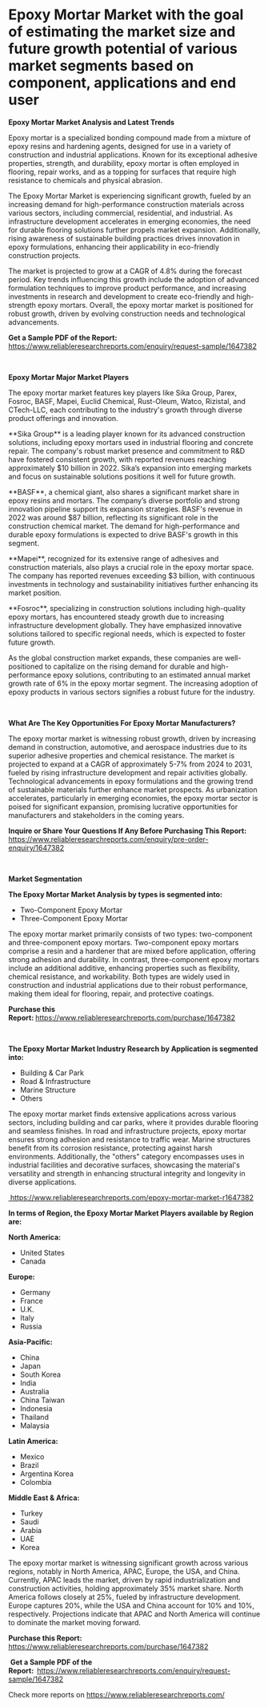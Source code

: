 <p><h1>Epoxy Mortar Market with the goal of estimating the market size and future growth potential of various market segments based on component, applications and end user</h1></p><p><strong>Epoxy Mortar Market Analysis and Latest Trends</strong></p>
<p><p>Epoxy mortar is a specialized bonding compound made from a mixture of epoxy resins and hardening agents, designed for use in a variety of construction and industrial applications. Known for its exceptional adhesive properties, strength, and durability, epoxy mortar is often employed in flooring, repair works, and as a topping for surfaces that require high resistance to chemicals and physical abrasion.</p><p>The Epoxy Mortar Market is experiencing significant growth, fueled by an increasing demand for high-performance construction materials across various sectors, including commercial, residential, and industrial. As infrastructure development accelerates in emerging economies, the need for durable flooring solutions further propels market expansion. Additionally, rising awareness of sustainable building practices drives innovation in epoxy formulations, enhancing their applicability in eco-friendly construction projects.</p><p>The market is projected to grow at a CAGR of 4.8% during the forecast period. Key trends influencing this growth include the adoption of advanced formulation techniques to improve product performance, and increasing investments in research and development to create eco-friendly and high-strength epoxy mortars. Overall, the epoxy mortar market is positioned for robust growth, driven by evolving construction needs and technological advancements.</p></p>
<p><strong>Get a Sample PDF of the Report:&nbsp;</strong> <a href="https://www.reliableresearchreports.com/enquiry/request-sample/1647382?utm_campaign=2131&utm_medium=2&utm_source=Github&utm_content=ia&utm_term=30012025&utm_id=epoxy-mortar">https://www.reliableresearchreports.com/enquiry/request-sample/1647382</a></p>
<p>&nbsp;</p>
<p><strong>Epoxy Mortar Major Market Players</strong></p>
<p><p>The epoxy mortar market features key players like Sika Group, Parex, Fosroc, BASF, Mapei, Euclid Chemical, Rust-Oleum, Watco, Rizistal, and CTech-LLC, each contributing to the industry's growth through diverse product offerings and innovation.</p><p>**Sika Group** is a leading player known for its advanced construction solutions, including epoxy mortars used in industrial flooring and concrete repair. The company's robust market presence and commitment to R&D have fostered consistent growth, with reported revenues reaching approximately $10 billion in 2022. Sika’s expansion into emerging markets and focus on sustainable solutions positions it well for future growth.</p><p>**BASF**, a chemical giant, also shares a significant market share in epoxy resins and mortars. The company’s diverse portfolio and strong innovation pipeline support its expansion strategies. BASF's revenue in 2022 was around $87 billion, reflecting its significant role in the construction chemical market. The demand for high-performance and durable epoxy formulations is expected to drive BASF's growth in this segment.</p><p>**Mapei**, recognized for its extensive range of adhesives and construction materials, also plays a crucial role in the epoxy mortar space. The company has reported revenues exceeding $3 billion, with continuous investments in technology and sustainability initiatives further enhancing its market position.</p><p>**Fosroc**, specializing in construction solutions including high-quality epoxy mortars, has encountered steady growth due to increasing infrastructure development globally. They have emphasized innovative solutions tailored to specific regional needs, which is expected to foster future growth.</p><p>As the global construction market expands, these companies are well-positioned to capitalize on the rising demand for durable and high-performance epoxy solutions, contributing to an estimated annual market growth rate of 6% in the epoxy mortar segment. The increasing adoption of epoxy products in various sectors signifies a robust future for the industry.</p></p>
<p>&nbsp;</p>
<p><strong>What Are The Key Opportunities For Epoxy Mortar Manufacturers?</strong></p>
<p><p>The epoxy mortar market is witnessing robust growth, driven by increasing demand in construction, automotive, and aerospace industries due to its superior adhesive properties and chemical resistance. The market is projected to expand at a CAGR of approximately 5-7% from 2024 to 2031, fueled by rising infrastructure development and repair activities globally. Technological advancements in epoxy formulations and the growing trend of sustainable materials further enhance market prospects. As urbanization accelerates, particularly in emerging economies, the epoxy mortar sector is poised for significant expansion, promising lucrative opportunities for manufacturers and stakeholders in the coming years.</p></p>
<p><strong>Inquire or Share Your Questions If Any Before Purchasing This Report:</strong> <a href="https://www.reliableresearchreports.com/enquiry/pre-order-enquiry/1647382?utm_campaign=2131&utm_medium=2&utm_source=Github&utm_content=ia&utm_term=30012025&utm_id=epoxy-mortar">https://www.reliableresearchreports.com/enquiry/pre-order-enquiry/1647382</a></p>
<p>&nbsp;</p>
<p><strong>Market Segmentation</strong></p>
<p><strong>The Epoxy Mortar Market Analysis by types is segmented into:</strong></p>
<p><ul><li>Two-Component Epoxy Mortar</li><li>Three-Component Epoxy Mortar</li></ul></p>
<p><p>The epoxy mortar market primarily consists of two types: two-component and three-component epoxy mortars. Two-component epoxy mortars comprise a resin and a hardener that are mixed before application, offering strong adhesion and durability. In contrast, three-component epoxy mortars include an additional additive, enhancing properties such as flexibility, chemical resistance, and workability. Both types are widely used in construction and industrial applications due to their robust performance, making them ideal for flooring, repair, and protective coatings.</p></p>
<p><strong>Purchase this Report:&nbsp;</strong><a href="https://www.reliableresearchreports.com/purchase/1647382?utm_campaign=2131&utm_medium=2&utm_source=Github&utm_content=ia&utm_term=30012025&utm_id=epoxy-mortar">https://www.reliableresearchreports.com/purchase/1647382</a></p>
<p>&nbsp;</p>
<p><strong>The Epoxy Mortar Market Industry Research by Application is segmented into:</strong></p>
<p><ul><li>Building & Car Park</li><li>Road & Infrastructure</li><li>Marine Structure</li><li>Others</li></ul></p>
<p><p>The epoxy mortar market finds extensive applications across various sectors, including building and car parks, where it provides durable flooring and seamless finishes. In road and infrastructure projects, epoxy mortar ensures strong adhesion and resistance to traffic wear. Marine structures benefit from its corrosion resistance, protecting against harsh environments. Additionally, the "others" category encompasses uses in industrial facilities and decorative surfaces, showcasing the material's versatility and strength in enhancing structural integrity and longevity in diverse applications.</p></p>
<p><a href="https://www.reliableresearchreports.com/epoxy-mortar-market-r1647382?utm_campaign=2131&utm_medium=2&utm_source=Github&utm_content=ia&utm_term=30012025&utm_id=epoxy-mortar">&nbsp;https://www.reliableresearchreports.com/epoxy-mortar-market-r1647382</a></p>
<p><strong>In terms of Region, the Epoxy Mortar Market Players available by Region are:</strong></p>
<p>
    <p> <strong> North America: </strong>
        <ul>
            <li>United States</li>
            <li>Canada</li>
        </ul>
        </p> 
    <p> <strong> Europe: </strong>
        <ul>
            <li>Germany</li>
            <li>France</li>
            <li>U.K.</li>
            <li>Italy</li>
            <li>Russia</li>
        </ul>
        </p> 
    <p> <strong> Asia-Pacific: </strong>
        <ul>
            <li>China</li>
            <li>Japan</li>
            <li>South Korea</li>
            <li>India</li>
            <li>Australia</li>
            <li>China Taiwan</li>
            <li>Indonesia</li>
            <li>Thailand</li>
            <li>Malaysia</li>
        </ul>
        </p> 
    <p> <strong> Latin America: </strong>
        <ul>
            <li>Mexico</li>
            <li>Brazil</li>
            <li>Argentina Korea</li>
            <li>Colombia</li>
        </ul>
        </p> 
    <p> <strong> Middle East & Africa: </strong>
        <ul>
            <li>Turkey</li>
            <li>Saudi</li>
            <li>Arabia</li>
            <li>UAE</li>
            <li>Korea</li>
        </ul>
    </p>
    </p>
<p><p>The epoxy mortar market is witnessing significant growth across various regions, notably in North America, APAC, Europe, the USA, and China. Currently, APAC leads the market, driven by rapid industrialization and construction activities, holding approximately 35% market share. North America follows closely at 25%, fueled by infrastructure development. Europe captures 20%, while the USA and China account for 10% and 10%, respectively. Projections indicate that APAC and North America will continue to dominate the market moving forward.</p></p>
<p><strong>Purchase this Report: </strong><a href="https://www.reliableresearchreports.com/purchase/1647382?utm_campaign=2131&utm_medium=2&utm_source=Github&utm_content=ia&utm_term=30012025&utm_id=epoxy-mortar">https://www.reliableresearchreports.com/purchase/1647382</a></p>
<p>&nbsp;<strong>Get a Sample PDF of the Report:&nbsp;&nbsp;</strong><a href="https://www.reliableresearchreports.com/enquiry/request-sample/1647382?utm_campaign=2131&utm_medium=2&utm_source=Github&utm_content=ia&utm_term=30012025&utm_id=epoxy-mortar">https://www.reliableresearchreports.com/enquiry/request-sample/1647382</a></p>
<p><strong></strong></p>
<p>Check more reports on <a href="https://www.reliableresearchreports.com/?utm_campaign=2131&utm_medium=2&utm_source=Github&utm_content=ia&utm_term=30012025&utm_id=epoxy-mortar">https://www.reliableresearchreports.com/</a></p>